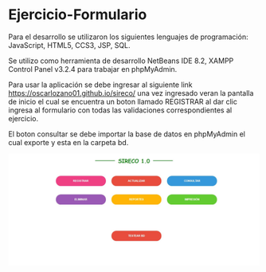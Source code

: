 # Ejercicio-Formulario
Para el desarrollo se utilizaron los siguientes lenguajes de programación: JavaScript, HTML5, CCS3, JSP, SQL.

Se utilizo como herramienta de desarrollo NetBeans IDE 8.2, XAMPP Control Panel v3.2.4 para trabajar en phpMyAdmin.

Para usar la aplicación se debe ingresar al siguiente link https://oscarlozano01.github.io/sireco/ una vez ingresado veran la pantalla de inicio el cual se encuentra un boton llamado REGISTRAR al dar clic ingresa al formulario con todas las validaciones correspondientes al ejercicio.

El boton consultar se debe importar la base de datos en phpMyAdmin el cual exporte y esta en la carpeta bd.

![Alt text](/img/pantalla.JPG?raw=true "Optional Title")

